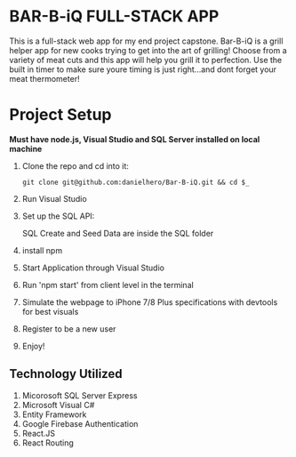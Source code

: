 # BAR-B-iQ FULL-STACK APP

This is a full-stack web app for my end project capstone. Bar-B-iQ is a grill helper app for new cooks trying to get into the art of grilling! Choose from a variety of meat cuts and this app will help you grill it to perfection. Use the built in timer to make sure youre timing is just right...and dont forget your meat thermometer!

# Project Setup

**Must have node.js, Visual Studio and SQL Server installed on local machine**

1. Clone the repo and cd into it:

   `git clone git@github.com:danielhero/Bar-B-iQ.git && cd $_`

1. Run Visual Studio

1. Set up the SQL API:

   SQL Create and Seed Data are inside the SQL folder

1. install npm

1. Start Application through Visual Studio

1. Run 'npm start' from client level in the terminal

1. Simulate the webpage to iPhone 7/8 Plus specifications with devtools for best visuals

1. Register to be a new user

1. Enjoy!

## Technology Utilized

1. Micorosoft SQL Server Express
1. Microsoft Visual C#
1. Entity Framework
1. Google Firebase Authentication
1. React.JS
1. React Routing
